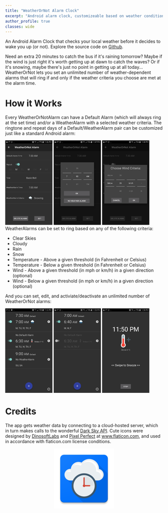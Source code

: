 ```yaml
---
title: "WeatherOrNot Alarm Clock"
excerpt: "Android alarm clock, customizeable based on weather conditions."
author_profile: true
classes: wide
---
```


An Android Alarm Clock that checks your local weather before it decides to wake you up (or not). Explore the source code on [Github](https://github.com/timpel/WeatherOrNot-Alarm-Clock).

Need an extra 20 minutes to catch the bus if it's raining tomorrow? Maybe if the wind is just right it's worth getting up at dawn to catch the waves? Or if it's snowing, maybe there's just no point in getting up at all today... WeatherOrNot lets you set an unlimited number of weather-dependent alarms that will ring if and only if the weather criteria you choose are met at the alarm time.

# How it Works 

Every WeatherOrNotAlarm can have a Default Alarm (which will always ring at the set time) and/or a WeatherAlarm with a selected weather criteria. The ringtone and repeat days of a Default/WeatherAlarm pair can be customized just like a standard Android alarm:
<div style="display:inline-block;vertical-align:top;">
<img src="/assets/images/won_screens/Screenshot_20180520-234613.png" width="30%" />
<img src="/assets/images/won_screens/Screenshot_20180520-234724.png" width="30%" />
<img src="/assets/images/won_screens/Screenshot_20180520-234813.png" width="30%" />
</div>
<br/>
WeatherAlarms can be set to ring based on any of the following criteria:

* Clear Skies
* Cloudy
* Rain
* Snow
* Temperature - Above a given threshold (in Fahrenheit or Celsius)
* Temperature - Below a given threshold (in Fahrenheit or Celsius)
* Wind - Above a given threshold (in mph or km/h) in a given direction (optional)
* Wind - Below a given threshold (in mph or km/h) in a given direction (optional)

And you can set, edit, and activiate/deactivate an unlimited number of WeatherOrNot alarms:

<div style="display:inline-block;vertical-align:top;">
<img src="/assets/images/won_screens/Screenshot_20180520-234335.png" width="30%" />
<img src="/assets/images/won_screens/Screenshot_20180520-235300.png" width="30%" />
<img src="/assets/images/won_screens/Screenshot_20180520-235007.png" width="30%" />
</div>
<br/>

# Credits

The app gets weather data by connecting to a cloud-hosted server, which in turn makes calls to the wonderful [Dark Sky API](https://darksky.net).
Cute icons were designed by [DinosoftLabs](https://www.flaticon.com/authors/dinosoftlabs) and [Pixel Perfect](https://www.flaticon.com/authors/pixel-perfect) at www.flaticon.com, and used in accordance with flaticon.com license conditions.

<p style="text-align: center;">
  <img src="/assets/images/won_screens/ic_launcher.png" />
</p>